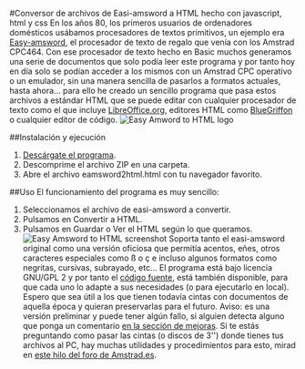 #Conversor de archivos de Easi-amsword a HTML hecho con javascript, html y css 
En los años 80, los primeros usuarios de ordenadores domésticos usábamos procesadores de textos primitivos, un ejemplo era [Easy-amsword](http://www.cpcwiki.eu/index.php/Easi-Amsword), el procesador de texto de regalo que venía con los Amstrad CPC464.
Con ese procesador de texto hecho en Basic muchos generamos una serie de documentos que solo podía leer este programa y por tanto hoy en día solo se podían acceder a los mismos con un Amstrad CPC operativo o un emulador, sin una manera sencilla de pasarlos a formatos actuales, hasta ahora... para ello he creado un sencillo programa que pasa estos archivos a estándar HTML que se puede editar con cualquier procesador de texto como el que incluye [LibreOffice.org](http://libreoffice.org), editores HTML como [BlueGriffon](http://bluegriffon.org/) o cualquier editor de código.
![Easy Amword to HTML logo](cpcbegin.github.com/easiamsword2html/images/easiamsword2html_logo.png)

##Instalación y ejecución
1. [Descárgate el programa](cpcbegin.github.com/easiamsword2html/archive/master.zip).
2. Descomprime el archivo ZIP en una carpeta.
3. Abre el archivo eamsword2html.html con tu navegador favorito.

##Uso
El funcionamiento del programa es muy sencillo:
1. Seleccionamos el archivo de easi-amsword a convertir.
2. Pulsamos en Convertir a HTML.
3. Pulsamos en Guardar o Ver el HTML según lo que queramos.
![Easy Amsword to HTML screenshot](cpcbegin.github.com/easiamsword2html/images/easiamsword2html_spanish.png)
Soporta tanto el easi-amsword original como una versión oficiosa que permitía acentos, eñes, otros caracteres especiales como ß o ç e incluso algunos formatos como negritas, cursivas, subrayado, etc...
El programa está bajo licencia GNU/GPL 2 y por tanto el [código fuente](cpcbegin.github.com/easiamsword2html/), está también disponible, para que cada uno lo adapte a sus necesidades (o para ejecutarlo en local).
Espero que sea útil a los que tienen todavía cintas con documentos de aquella época y quieran preservarlas para el futuro.
Aviso: es una versión preliminar y puede tener algún fallo, si alguien detecta alguno que ponga un comentario [en la sección de mejoras](cpcbegin.github.com/easiamsword2html/issues).
Si te estás preguntando como pasar las cintas (o discos de 3'') donde tienes tus archivos al PC, hay muchas utilidades y procedimientos para esto, mirad en [este hilo del foro de Amstrad.es](http://amstrad.es/forum/viewforum.php?f=9&sid=ed23b81566bf46ca88b0d84150d1c972).